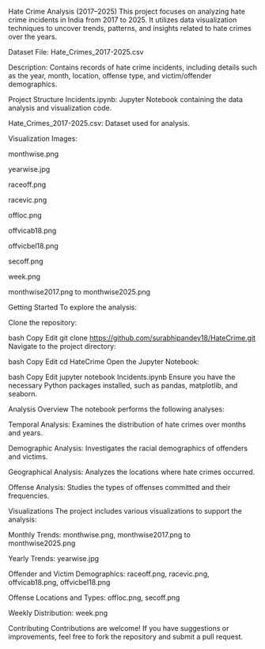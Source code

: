 Hate Crime Analysis (2017–2025)
This project focuses on analyzing hate crime incidents in India from 2017 to 2025. It utilizes data visualization techniques to uncover trends, patterns, and insights related to hate crimes over the years.

Dataset
File: Hate_Crimes_2017-2025.csv

Description: Contains records of hate crime incidents, including details such as the year, month, location, offense type, and victim/offender demographics.

Project Structure
Incidents.ipynb: Jupyter Notebook containing the data analysis and visualization code.

Hate_Crimes_2017-2025.csv: Dataset used for analysis.

Visualization Images:

monthwise.png

yearwise.jpg

raceoff.png

racevic.png

offloc.png

offvicab18.png

offvicbel18.png

secoff.png

week.png

monthwise2017.png to monthwise2025.png

Getting Started
To explore the analysis:

Clone the repository:

bash
Copy
Edit
git clone https://github.com/surabhipandey18/HateCrime.git
Navigate to the project directory:

bash
Copy
Edit
cd HateCrime
Open the Jupyter Notebook:

bash
Copy
Edit
jupyter notebook Incidents.ipynb
Ensure you have the necessary Python packages installed, such as pandas, matplotlib, and seaborn.

Analysis Overview
The notebook performs the following analyses:

Temporal Analysis: Examines the distribution of hate crimes over months and years.

Demographic Analysis: Investigates the racial demographics of offenders and victims.

Geographical Analysis: Analyzes the locations where hate crimes occurred.

Offense Analysis: Studies the types of offenses committed and their frequencies.

Visualizations
The project includes various visualizations to support the analysis:

Monthly Trends: monthwise.png, monthwise2017.png to monthwise2025.png

Yearly Trends: yearwise.jpg

Offender and Victim Demographics: raceoff.png, racevic.png, offvicab18.png, offvicbel18.png

Offense Locations and Types: offloc.png, secoff.png

Weekly Distribution: week.png

Contributing
Contributions are welcome! If you have suggestions or improvements, feel free to fork the repository and submit a pull request.
